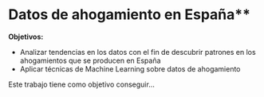 # Datos de ahogamiento en España**

**Objetivos:**
* Analizar tendencias en los datos con el fin de descubrir patrones en los ahogamientos que se producen en España
* Aplicar técnicas de Machine Learning sobre datos de ahogamiento

Este trabajo tiene como objetivo conseguir...
